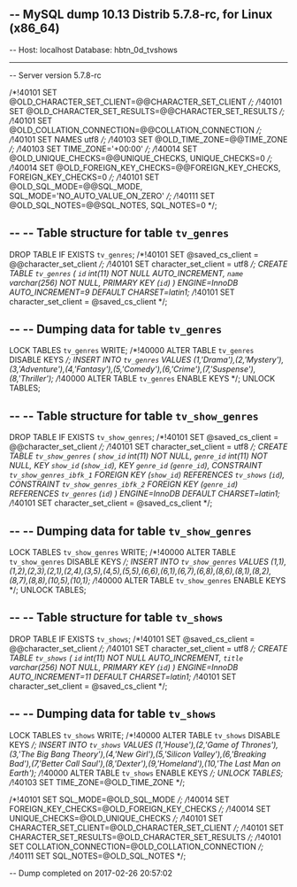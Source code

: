 -- MySQL dump 10.13  Distrib 5.7.8-rc, for Linux (x86_64)
--
-- Host: localhost    Database: hbtn_0d_tvshows
-- ---------------------------------------------------------
-- Server version	5.7.8-rc

/*!40101 SET @OLD_CHARACTER_SET_CLIENT=@@CHARACTER_SET_CLIENT */;
/*!40101 SET @OLD_CHARACTER_SET_RESULTS=@@CHARACTER_SET_RESULTS */;
/*!40101 SET @OLD_COLLATION_CONNECTION=@@COLLATION_CONNECTION */;
/*!40101 SET NAMES utf8 */;
/*!40103 SET @OLD_TIME_ZONE=@@TIME_ZONE */;
/*!40103 SET TIME_ZONE='+00:00' */;
/*!40014 SET @OLD_UNIQUE_CHECKS=@@UNIQUE_CHECKS, UNIQUE_CHECKS=0 */;
/*!40014 SET @OLD_FOREIGN_KEY_CHECKS=@@FOREIGN_KEY_CHECKS, FOREIGN_KEY_CHECKS=0 */;
/*!40101 SET @OLD_SQL_MODE=@@SQL_MODE, SQL_MODE='NO_AUTO_VALUE_ON_ZERO' */;
/*!40111 SET @OLD_SQL_NOTES=@@SQL_NOTES, SQL_NOTES=0 */;

--
-- Table structure for table `tv_genres`
--

DROP TABLE IF EXISTS `tv_genres`;
/*!40101 SET @saved_cs_client     = @@character_set_client */;
/*!40101 SET character_set_client = utf8 */;
CREATE TABLE `tv_genres` (
  `id` int(11) NOT NULL AUTO_INCREMENT,
  `name` varchar(256) NOT NULL,
  PRIMARY KEY (`id`)
) ENGINE=InnoDB AUTO_INCREMENT=9 DEFAULT CHARSET=latin1;
/*!40101 SET character_set_client = @saved_cs_client */;

--
-- Dumping data for table `tv_genres`
--

LOCK TABLES `tv_genres` WRITE;
/*!40000 ALTER TABLE `tv_genres` DISABLE KEYS */;
INSERT INTO `tv_genres` VALUES (1,'Drama'),(2,'Mystery'),(3,'Adventure'),(4,'Fantasy'),(5,'Comedy'),(6,'Crime'),(7,'Suspense'),(8,'Thriller');
/*!40000 ALTER TABLE `tv_genres` ENABLE KEYS */;
UNLOCK TABLES;

--
-- Table structure for table `tv_show_genres`
--

DROP TABLE IF EXISTS `tv_show_genres`;
/*!40101 SET @saved_cs_client     = @@character_set_client */;
/*!40101 SET character_set_client = utf8 */;
CREATE TABLE `tv_show_genres` (
  `show_id` int(11) NOT NULL,
  `genre_id` int(11) NOT NULL,
  KEY `show_id` (`show_id`),
  KEY `genre_id` (`genre_id`),
  CONSTRAINT `tv_show_genres_ibfk_1` FOREIGN KEY (`show_id`) REFERENCES `tv_shows` (`id`),
  CONSTRAINT `tv_show_genres_ibfk_2` FOREIGN KEY (`genre_id`) REFERENCES `tv_genres` (`id`)
) ENGINE=InnoDB DEFAULT CHARSET=latin1;
/*!40101 SET character_set_client = @saved_cs_client */;

--
-- Dumping data for table `tv_show_genres`
--

LOCK TABLES `tv_show_genres` WRITE;
/*!40000 ALTER TABLE `tv_show_genres` DISABLE KEYS */;
INSERT INTO `tv_show_genres` VALUES (1,1),(1,2),(2,3),(2,1),(2,4),(3,5),(4,5),(5,5),(6,6),(6,1),(6,7),(6,8),(8,6),(8,1),(8,2),(8,7),(8,8),(10,5),(10,1);
/*!40000 ALTER TABLE `tv_show_genres` ENABLE KEYS */;
UNLOCK TABLES;

--
-- Table structure for table `tv_shows`
--

DROP TABLE IF EXISTS `tv_shows`;
/*!40101 SET @saved_cs_client     = @@character_set_client */;
/*!40101 SET character_set_client = utf8 */;
CREATE TABLE `tv_shows` (
  `id` int(11) NOT NULL AUTO_INCREMENT,
  `title` varchar(256) NOT NULL,
  PRIMARY KEY (`id`)
) ENGINE=InnoDB AUTO_INCREMENT=11 DEFAULT CHARSET=latin1;
/*!40101 SET character_set_client = @saved_cs_client */;

--
-- Dumping data for table `tv_shows`
--

LOCK TABLES `tv_shows` WRITE;
/*!40000 ALTER TABLE `tv_shows` DISABLE KEYS */;
INSERT INTO `tv_shows` VALUES (1,'House'),(2,'Game of Thrones'),(3,'The Big Bang Theory'),(4,'New Girl'),(5,'Silicon Valley'),(6,'Breaking Bad'),(7,'Better Call Saul'),(8,'Dexter'),(9,'Homeland'),(10,'The Last Man on Earth');
/*!40000 ALTER TABLE `tv_shows` ENABLE KEYS */;
UNLOCK TABLES;
/*!40103 SET TIME_ZONE=@OLD_TIME_ZONE */;

/*!40101 SET SQL_MODE=@OLD_SQL_MODE */;
/*!40014 SET FOREIGN_KEY_CHECKS=@OLD_FOREIGN_KEY_CHECKS */;
/*!40014 SET UNIQUE_CHECKS=@OLD_UNIQUE_CHECKS */;
/*!40101 SET CHARACTER_SET_CLIENT=@OLD_CHARACTER_SET_CLIENT */;
/*!40101 SET CHARACTER_SET_RESULTS=@OLD_CHARACTER_SET_RESULTS */;
/*!40101 SET COLLATION_CONNECTION=@OLD_COLLATION_CONNECTION */;
/*!40111 SET SQL_NOTES=@OLD_SQL_NOTES */;

-- Dump completed on 2017-02-26 20:57:02

